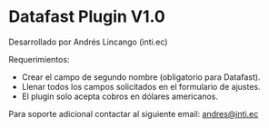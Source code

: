 # Datafast Plugin V1.0 
Desarrollado por Andrés Lincango (inti.ec)

Requerimientos:
* Crear el campo de segundo nombre (obligatorio para Datafast).
* Llenar todos los campos solicitados en el formulario de ajustes.
* El plugin solo acepta cobros en dólares americanos.

Para soporte adicional contactar al siguiente email:
andres@inti.ec